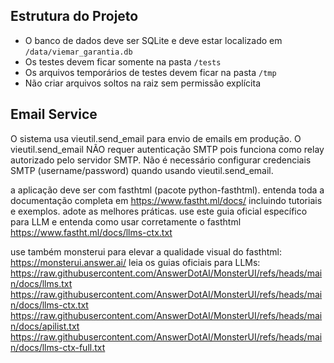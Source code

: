 ## Estrutura do Projeto
- O banco de dados deve ser SQLite e deve estar localizado em `/data/viemar_garantia.db`
- Os testes devem ficar somente na pasta `/tests`
- Os arquivos temporários de testes devem ficar na pasta `/tmp`
- Não criar arquivos soltos na raiz sem permissão explícita

## Email Service
O sistema usa vieutil.send_email para envio de emails em produção.
O vieutil.send_email NÃO requer autenticação SMTP pois funciona como relay autorizado pelo servidor SMTP.
Não é necessário configurar credenciais SMTP (username/password) quando usando vieutil.send_email.

a aplicação deve ser com fasthtml (pacote python-fasthtml).
entenda toda a documentação completa em https://www.fastht.ml/docs/ incluindo tutoriais e exemplos.
adote as melhores práticas.
use este guia oficial específico para LLM e entenda como usar corretamente o fasthtml https://www.fastht.ml/docs/llms-ctx.txt

use também monsterui para elevar a qualidade visual do fasthtml: https://monsterui.answer.ai/
leia os guias oficiais para LLMs:
https://raw.githubusercontent.com/AnswerDotAI/MonsterUI/refs/heads/main/docs/llms.txt
https://raw.githubusercontent.com/AnswerDotAI/MonsterUI/refs/heads/main/docs/llms-ctx.txt
https://raw.githubusercontent.com/AnswerDotAI/MonsterUI/refs/heads/main/docs/apilist.txt
https://raw.githubusercontent.com/AnswerDotAI/MonsterUI/refs/heads/main/docs/llms-ctx-full.txt
